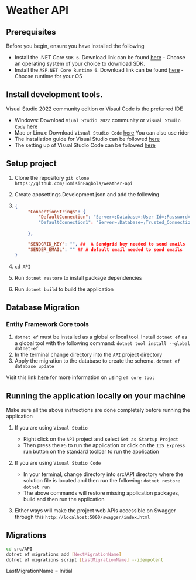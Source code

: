 # Weather API

## Prerequisites
Before you begin, ensure you have installed the following
* Install the .NET Core `SDK 6`. Download link can be found [here](https://docs.microsoft.com/en-us/dotnet/core/install/sdk?pivots=os-windows) - Choose an operating system of your choice to download SDK.
* Install the `ASP.NET Core Runtime 6`. Download link can be found [here](https://dotnet.microsoft.com/download/dotnet-core) - Choose runtime for your OS

## Install development tools. 
Visual Studio 2022 community edition or Visaul Code is the preferred IDE
* Windows: Download `Viual Studio 2022` community or `Visual Studio Code` [here](https://visualstudio.microsoft.com/downloads/?utm_medium=microsoft&utm_source=docs.microsoft.com&utm_campaign=button+cta&utm_content=download+vs2019)
* Mac or Linux: Download `Visual Studio Code` [here](https://visualstudio.microsoft.com/downloads/?utm_medium=microsoft&utm_source=docs.microsoft.com&utm_campaign=button+cta&utm_content=download+vs2019) You can also use rider
* The installation guide for Visual Studio can be followed [here](https://docs.microsoft.com/en-us/visualstudio/install/install-visual-studio?view=vs-2019)
* The setting up of Visual Studio Code can be followed [here](https://docs.microsoft.com/en-us/visualstudio/install/install-visual-studio?view=vs-2019)


## Setup project

1. Clone the repository
	`git clone https://github.com/TomisinFagbola/weather-api`
2. Create appsettings.Development.json and add the following 
3. 
   ```json
   {
        "ConnectionStrings": {
            "DefaultConnection": "Server=;Database=;User Id=;Password=;"  ## This is a connection to a Postgres Database
            "DefaultConnection1": "Server=;Database=;Trusted_Connection=True;" ## This is a connection to SqlServer
            
        },
   
        "SENDGRID_KEY": "", ##  A Sendgrid key needed to send emails
        "SENDER_EMAIL": "" ## A default email needed to send emails
   }
   ```

4. `cd API`
5. Run `dotnet restore` to install package dependencies
6. Run `dotnet build` to build the application


## Database Migration
### Entity Framework Core tools
1.  `dotnet ef` must be installed as a global or local tool. Install `dotnet ef` as a global tool with the following command:
    `dotnet tool install --global dotnet-ef`
2. In the terminal change directory into the `API` project directory
3. Apply the migration to the database to create the schema.
    `dotnet ef database update`

Visit this link [here](https://docs.microsoft.com/en-us/ef/core/managing-schemas/migrations/?tabs=dotnet-core-cli) for more information on using `ef core tool`

## Running the application locally on your machine
Make sure all the above instructions are done completely before running the application
1. If you are using `Visual Studio`
    * Right click on the `API` project and select `Set as Startup Project`
    * Then press the `F5` to run the application or click on the `IIS Express` run button on the standard toolbar to run the application

2. If you are using `Visual Studio Code`
    * In your terminal, change directory into src/API directory where the solution file is located and then run the following: 
        `dotnet restore`
        `dotnet run`
    * The above commands will restore missing application packages, build and then run the application
3. Either ways will make the project web APIs accessible on Swagger through this `http://localhost:5000/swagger/index.html`

## Migrations 
```bash
cd src/API
dotnet ef migrations add [NextMigrationName]
dotnet ef migrations script [LastMigrationName] --idempotent
```

LastMigrationName = Initial
